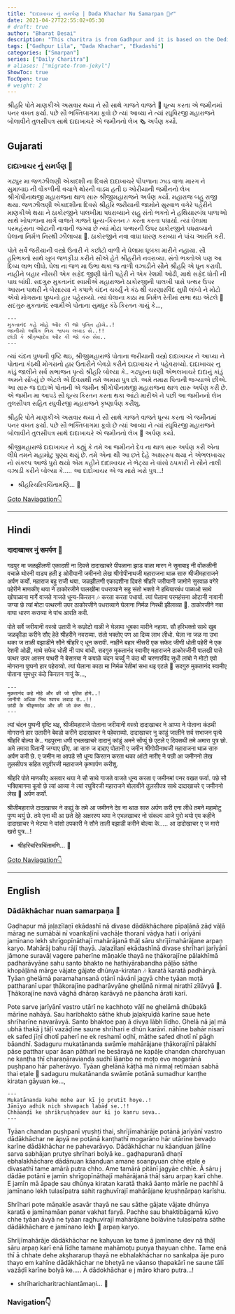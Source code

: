 ```yaml
---
title: "દાદાખાચર નું સમર્પણ | Dada Khachar Nu Samarpan 🙇‍♂️"
date: 2021-04-27T22:55:02+05:30
# draft: true
author: "Bharat Desai"
description: "This charitra is from Gadhpur and it is based on the Dedication towards Gopinathji Maharaj"
tags: ["Gadhpur Lila", "Dada Khachar", "Ekadashi"]
categories: ["Smarpan"]
series: ["Daily Charitra"]
# aliases: ["migrate-from-jekyl"]
ShowToc: true
TocOpen: true
# weight: 2
---
```


<!-- this Content Here will shown id listing page till "more" tag -->
શ્રીહરિ પોતે માણકીએ અસવાર થયા ને સૌ સાથે ગાજતે વાજતે :violin: ધૂન્ય કરતા એ જમીનમાં પનર વખત ફર્યા. પછે સૌ ભક્તિબાગમા કૂવો છે ત્યાં આવ્યા ને ત્યાં રઘુવિરજી મહારાજને બોલાવીને તુલસીપત્ર સાથે દાદાખાચરે એ જમીનનો લેખ :newspaper_roll: અર્પણ કર્યો. 
<!--more-->


<!-- Remove this and start Content Here -->
## Gujarati
### દાદાખાચર નું સમર્પણ :tada:	

ગઢપુર મા જળઝીલણી એકાદશી ના દિવસે દાદાખાચરે પીપળાના ઝાડ વાળા મારગ ને સુમાબાઇ ની વોંકળીની વચાળે થોરની વાડ્ય હતી ઇ ઓરીયાની જમીનનો લેખ શ્રીગોપીનાથજી મહારાજના થાળ સારુ શ્રીજીમહારાજને અર્પણ કર્યો. મહારાજ બહુ રાજી થયા. જળઝીલણી એકાદશીના દિવસે શ્રીહરિ જરીયાની જામોને સુરવાળ વગેરે પહેરીને માણકીએ થયા ને ઠાકોરજીને પાલખીમા પધરાવ્યાને સહુ સંતો ભક્તો ને હથિયારબંધ પાળાઓ સાથે ખોપાળાના માર્ગે વાજતે ગાજતે ધૂન્ય-કિરતન :notes: કરતા કરતા પધાર્યા. ત્યાં ઘેલામા પરમહંસના ઓટાની નાવાની જગ્યા છે ત્યાં મોટા પત્થરની ઉપર ઠાકોરજીને પધરાવ્યાને ઘેલાના નિર્મળ નિરથી ઝીલાવ્યા :ocean:. ઠાકોરજીને નવા વાઘા ધારણ કરાવ્યા ને પાંચ આરતિ કરી. 

પોતે સર્વે જરીયાની વસ્ત્રો ઉતારી ને કછોટો વાળી ને ઘેલામા ધૂબકા મારીને નહાયા. સૌ હરિભક્તો સાથે ખુબ જળકૃીડા કરીને સૌએ હેતે શ્રીહરીને નવરાવ્યા. સંતો ભક્તોએ પણ આ દિવ્ય લાભ લીધો. ઘેલા ના જળ મા ઉભા થકા જ તાળી વઝાડીને સૌને શ્રીહરિ એ ધૂન કરાવી.  નાહીને બહાર નીસરી એક સફેદ જીણી ધોતી પહેરી ને એક રેશમી ઓઢી, માથે સફેદ ધોતી ની પાઘ બાંધી. સદગુરુ મુકતાનંદ સ્વામીએ મહારાજને ઠાકોરજીની પાલખી પાસે પત્થર ઉપર આસન પાથરી ને બેસારયા ને કપાળે ચંદન ચર્ચ્યું ને કંઠ થી ચરણારવિંદ સુધી લાંબો ને મોટો એવો મોગરાના પુષ્પનો હાર પહેરાવ્યો. ત્યાં ઘેલાના કાઠા મા નિર્મળ રેતીમાં સભા થઇ એટલે :musical_keyboard: સદગુરુ મુકતાનંદ સ્વામીએ પોતાના સુમધુર કંઠે કિરતન ગાયું કે...,

```
---
મુકતાનંદ કહે મોહે ઔર કી જો પૃતિત હોયે..!
જાનીયો અધિક નિચ શ્વપચ લબાડ સે..!!
છાંડી કે શ્રીકૃષ્ણદેવ ઔર કી જો કંરુ સેવ..
---
```

ત્યાં ચંદન પુષ્પની વૃષ્ટિ થઇ, શ્રીજીમહારાજે પોતાના જરીયાની વસ્ત્રો દાદાખાચર ને આપ્યા ને પોતાના કંઠથી મોગરાનો હાર ઉતારીને બેવડો કરીને દાદાખાચર ને પહેવરાવ્યો. દાદાખાચર નુ કાંડું જાલીને સર્વ સભાજન પૃત્યે શ્રીહરિ બોલ્યા કે..  ગઢપુરના ધણી એભલખાચરે દાદાનું કાંડું અમને સોંપ્યું છે એટલે એ દિવસથી તમે અમારા પુત્ર છો. અમે તમારા પિતાની જગ્યાએ છીએ. આ સારુ જ દાદાએ પોતાની એ જમીન શ્રીગોપીનાથજી મહારાજના થાળ સારુ અર્પણ કરી છે. એ જમીન મા આપડે સૌ ધૂન્ય કિરતન કરતા થકા આંટો મારીએ ને પછી આ જમીનનો લેખ તુલસીપત્ર સહિત રઘુવીરજી મહારાજને કૃષ્ણાર્પણ કરીશુ. 

શ્રીહરિ પોતે માણકીએ અસવાર થયા ને સૌ સાથે ગાજતે વાજતે ધૂન્ય કરતા એ જમીનમાં પનર વખત ફર્યા. પછે સૌ ભક્તિબાગમા કૂવો છે ત્યાં આવ્યા ને ત્યાં રઘુવિરજી મહારાજને બોલાવીને તુલસીપત્ર સાથે દાદાખાચરે એ જમીનનો લેખ :scroll: અર્પણ કર્યો. 

શ્રીજીમહારાજે દાદાખાચર ને કહ્યું કે તમે આ જમીનને દેવ ના થાળ સારુ અર્પણ કરી એના લીધે તમને મહામોટુ પુણ્ય થયું છે. તમે એના થી આ છતે દેહે અક્ષરરુપ થયા ને એભલખાચર નો સંકલ્પ આજે પુરો થયો એમ કહીને દાદાખાચર ને ભેટ્યા ને વાંસો ઠપકારી ને સૌને તાલી વઝાડી કરીને બોલ્યા કે..... 
આ દાદોખાચર એ જ મારો ખરો પુત્ર...!

- શ્રીહરિચરિત્રચિંતામણિ... :pray:

[Goto Naviagation:point_down: ](#navigation)

-----
## Hindi
### दादाखाचर नुं समर्पण :tada:	

गढपुर मा जळझीलणी एकादशी ना दिवसे दादाखाचरे पीपळाना झाड वाळा मारग ने सुमाबाइ नी वोंकळीनी वचाळे थोरनी वाड्य हती इ ओरीयानी जमीननो लेख श्रीगोपीनाथजी महाराजना थाळ सारु श्रीजीमहाराजने अर्पण कर्यो. महाराज बहु राजी थया. जळझीलणी एकादशीना दिवसे श्रीहरि जरीयानी जामोने सुरवाळ वगेरे पहेरीने माणकीए थया ने ठाकोरजीने पालखीमा पधराव्याने सहु संतो भक्तो ने हथियारबंध पाळाओ साथे खोपाळाना मार्गे वाजते गाजते धून्य-किरतन :notes: करता करता पधार्या. त्यां घेलामा परमहंसना ओटानी नावानी जग्या छे त्यां मोटा पत्थरनी उपर ठाकोरजीने पधराव्याने घेलाना निर्मळ निरथी झीलाव्या :ocean:. ठाकोरजीने नवा वाघा धारण कराव्या ने पांच आरति करी. 

पोते सर्वे जरीयानी वस्त्रो उतारी ने कछोटो वाळी ने घेलामा धूबका मारीने नहाया. सौ हरिभक्तो साथे खुब जळकृीडा करीने सौए हेते श्रीहरीने नवराव्या. संतो भक्तोए पण आ दिव्य लाभ लीधो. घेला ना जळ मा उभा थका ज ताळी वझाडीने सौने श्रीहरि ए धून करावी.  नाहीने बहार नीसरी एक सफेद जीणी धोती पहेरी ने एक रेशमी ओढी, माथे सफेद धोती नी पाघ बांधी. सदगुरु मुकतानंद स्वामीए महाराजने ठाकोरजीनी पालखी पासे पत्थर उपर आसन पाथरी ने बेसारया ने कपाळे चंदन चर्च्युं ने कंठ थी चरणारविंद सुधी लांबो ने मोटो एवो मोगराना पुष्पनो हार पहेराव्यो. त्यां घेलाना काठा मा निर्मळ रेतीमां सभा थइ एटले :musical_keyboard: सदगुरु मुकतानंद स्वामीए पोताना सुमधुर कंठे किरतन गायुं के...,

```
---
मुकतानंद कहे मोहे और की जो पृतित होये..!
जानीयो अधिक निच श्वपच लबाड से..!!
छांडी के श्रीकृष्णदेव और की जो कंरु सेव..
---
```

त्यां चंदन पुष्पनी वृष्टि थइ, श्रीजीमहाराजे पोताना जरीयानी वस्त्रो दादाखाचर ने आप्या ने पोताना कंठथी मोगरानो हार उतारीने बेवडो करीने दादाखाचर ने पहेवराव्यो. दादाखाचर नु कांडुं जालीने सर्व सभाजन पृत्ये श्रीहरि बोल्या के..  गढपुरना धणी एभलखाचरे दादानुं कांडुं अमने सोंप्युं छे एटले ए दिवसथी तमे अमारा पुत्र छो. अमे तमारा पितानी जग्याए छीए. आ सारु ज दादाए पोतानी ए जमीन श्रीगोपीनाथजी महाराजना थाळ सारु अर्पण करी छे. ए जमीन मा आपडे सौ धून्य किरतन करता थका आंटो मारीए ने पछी आ जमीननो लेख तुलसीपत्र सहित रघुवीरजी महाराजने कृष्णार्पण करीशु. 

श्रीहरि पोते माणकीए असवार थया ने सौ साथे गाजते वाजते धून्य करता ए जमीनमां पनर वखत फर्या. पछे सौ भक्तिबागमा कूवो छे त्यां आव्या ने त्यां रघुविरजी महाराजने बोलावीने तुलसीपत्र साथे दादाखाचरे ए जमीननो लेख :scroll: अर्पण कर्यो. 

श्रीजीमहाराजे दादाखाचर ने कह्युं के तमे आ जमीनने देव ना थाळ सारु अर्पण करी एना लीधे तमने महामोटु पुण्य थयुं छे. तमे एना थी आ छते देहे अक्षररुप थया ने एभलखाचर नो संकल्प आजे पुरो थयो एम कहीने दादाखाचर ने भेट्या ने वांसो ठपकारी ने सौने ताली वझाडी करीने बोल्या के..... 
आ दादोखाचर ए ज मारो खरो पुत्र...!

- श्रीहरिचरित्रचिंतामणि... :pray:

[Goto Naviagation:point_down: ](#navigation)

----
## English
### Dādākhāchar nuan samarpaṇa :tada:	

Gaḍhapur mā jaḷazīlaṇī ekādashī nā divase dādākhāchare pīpaḷānā zāḍ vāḷā mārag ne sumābāi nī voankaḷīnī vachāḷe thoranī vāḍya hatī i orīyānī jamīnano lekh shrīgopīnāthajī mahārājanā thāḷ sāru shrījīmahārājane arpaṇ karyo. Mahārāj bahu rājī thayā. Jaḷazīlaṇī ekādashīnā divase shrīhari jarīyānī jāmone suravāḷ vagere paherīne māṇakīe thayā ne ṭhākorajīne pālakhīmā padharāvyāne sahu santo bhakto ne hathiyārabandha pāḷāo sāthe khopāḷānā mārge vājate gājate dhūnya-kiratan :notes: karatā karatā padhāryā. Tyāan ghelāmā paramahansanā oṭānī nāvānī jagyā chhe tyāan moṭā pattharanī upar ṭhākorajīne padharāvyāne ghelānā nirmaḷ nirathī zīlāvyā :ocean:. Ṭhākorajīne navā vāghā dhāraṇ karāvyā ne pāancha ārati karī. 

Pote sarve jarīyānī vastro utārī ne kachhoṭo vāḷī ne ghelāmā dhūbakā mārīne nahāyā. Sau haribhakto sāthe khub jaḷakṛuīḍā karīne saue hete shrīharīne navarāvyā. Santo bhaktoe paṇ ā divya lābh līdho. Ghelā nā jaḷ mā ubhā thakā j tāḷī vazāḍīne saune shrīhari e dhūn karāvī.  nāhīne bahār nīsarī ek safed jīṇī dhotī paherī ne ek reshamī oḍhī, māthe safed dhotī nī pāgh bāandhī. Sadaguru mukatānanda swāmīe mahārājane ṭhākorajīnī pālakhī pāse patthar upar āsan pātharī ne besārayā ne kapāḷe chandan charchyuan ne kanṭha thī charaṇāravianda sudhī lāanbo ne moṭo evo mogarānā puṣhpano hār paherāvyo. Tyāan ghelānā kāṭhā mā nirmaḷ retīmāan sabhā thai eṭale :musical_keyboard: sadaguru mukatānanda swāmīe potānā sumadhur kanṭhe kiratan gāyuan ke...,

```
---
Mukatānanda kahe mohe aur kī jo pṛutit hoye..! 
Jānīyo adhik nich shvapach labāḍ se..!! 
Chhāanḍī ke shrīkṛuṣhṇadev aur kī jo kanru seva..
---
```

Tyāan chandan puṣhpanī vṛuṣhṭi thai, shrījīmahārāje potānā jarīyānī vastro dādākhāchar ne āpyā ne potānā kanṭhathī mogarāno hār utārīne bevaḍo karīne dādākhāchar ne pahevarāvyo. Dādākhāchar nu kāanḍuan jālīne sarva sabhājan pṛutye shrīhari bolyā ke..  gaḍhapuranā dhaṇī ebhalakhāchare dādānuan kāanḍuan amane soanpyuan chhe eṭale e divasathī tame amārā putra chho. Ame tamārā pitānī jagyāe chhīe. Ā sāru j dādāe potānī e jamīn shrīgopīnāthajī mahārājanā thāḷ sāru arpaṇ karī chhe. E jamīn mā āpaḍe sau dhūnya kiratan karatā thakā āanṭo mārīe ne pachhī ā jamīnano lekh tulasīpatra sahit raghuvīrajī mahārājane kṛuṣhṇārpaṇ karīshu. 

Shrīhari pote māṇakīe asavār thayā ne sau sāthe gājate vājate dhūnya karatā e jamīnamāan panar vakhat faryā. Pachhe sau bhaktibāgamā kūvo chhe tyāan āvyā ne tyāan raghuvirajī mahārājane bolāvīne tulasīpatra sāthe dādākhāchare e jamīnano lekh :scroll: arpaṇ karyo. 

Shrījīmahārāje dādākhāchar ne kahyuan ke tame ā jamīnane dev nā thāḷ sāru arpaṇ karī enā līdhe tamane mahāmoṭu puṇya thayuan chhe. Tame enā thī ā chhate dehe akṣhararup thayā ne ebhalakhāchar no sankalpa āje puro thayo em kahīne dādākhāchar ne bheṭyā ne vāanso ṭhapakārī ne saune tālī vazāḍī karīne bolyā ke..... 
Ā dādokhāchar e j māro kharo putra...!

- shrīharicharitrachiantāmaṇi... :pray:

### Navigation:point_down: